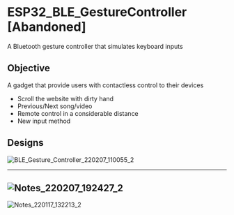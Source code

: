 # ESP32_BLE_GestureController [Abandoned]
A Bluetooth gesture controller that simulates keyboard inputs

## Objective
A gadget that provide users with contactless control to their devices
- Scroll the website with dirty hand
- Previous/Next song/video
- Remote control in a considerable distance
- New input method

## Designs

![BLE_Gesture_Controller_220207_110055_2](https://user-images.githubusercontent.com/56528924/181028651-1491e83c-6542-4d79-b6d3-aba188a287f7.jpg)

---------------------------------------------------------------------------------------------------------------

![Notes_220207_192427_2](https://user-images.githubusercontent.com/56528924/181028714-c108558a-2b73-46b3-bb40-b56ae43b3796.jpg)
---------------------------------------------------------------------------------------------------------------

![Notes_220117_132213_2](https://user-images.githubusercontent.com/56528924/181028911-8f0ab5f4-0469-4cf5-8fd0-5e2ba6c6cd77.jpg)
